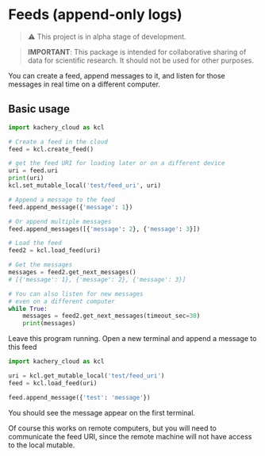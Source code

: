 # Feeds (append-only logs)

> :warning: This project is in alpha stage of development.

> **IMPORTANT**: This package is intended for collaborative sharing of data for scientific research. It should not be used for other purposes.

You can create a feed, append messages to it, and listen for those messages in real time on a different computer.

## Basic usage

```python
import kachery_cloud as kcl

# Create a feed in the cloud
feed = kcl.create_feed()

# get the feed URI for loading later or on a different device
uri = feed.uri
print(uri)
kcl.set_mutable_local('test/feed_uri', uri)

# Append a message to the feed
feed.append_message({'message': 1})

# Or append multiple messages
feed.append_messages([{'message': 2}, {'message': 3}])

# Load the feed
feed2 = kcl.load_feed(uri)

# Get the messages
messages = feed2.get_next_messages()
# [{'message': 1}, {'message': 2}, {'message': 3}]

# You can also listen for new messages
# even on a different computer
while True:
    messages = feed2.get_next_messages(timeout_sec=30)
    print(messages)
```

Leave this program running. Open a new terminal and append a message to this feed

```python
import kachery_cloud as kcl

uri = kcl.get_mutable_local('test/feed_uri')
feed = kcl.load_feed(uri)

feed.append_message({'test': 'message'})
```

You should see the message appear on the first terminal.

Of course this works on remote computers, but you will need to communicate the feed URI, since the remote machine will not have access to the local mutable.